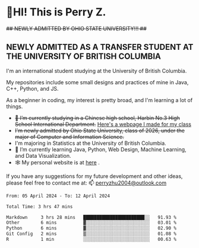 # 🌄HI! This is Perry Z. <br> #
<s>## NEWLY ADMITTED BY OHIO STATE UNIVERSITY!!! ##</s>
## NEWLY ADMITTED AS A TRANSFER STUDENT AT THE UNIVERSITY OF BRITISH COLUMBIA ##
I'm an international student studying at the University of British Columbia. <br>

My repositories include some small designs and practices of mine in Java, C++, Python, and JS. <br>

As a beginner in coding, my interest is pretty broad, and I'm learning a lot of things. <br>
- <s>🔭 I’m currently studying in a Chinese high school, Harbin No.3 High School International Department.</s> [Here's a webpage I made for my class](https://perry2004.github.io/weirdos/)
- <s> I'm newly admitted by Ohio State University, class of 2026, under the major of Computer and Information Science. </s>
- I'm majoring in Statistics at the University of British Columbia. 
- 🌱 I’m currently learning Java, Python, Web Design, Machine Learning, and Data Visualization. 
- 🕸️ My personal website is at <a href="https://zhu-yp.cn">here</a> .  

If you have any suggestions for my future development and other ideas, please feel free to contact me at: 📫 [perryzhu2004@outlook.com](mailto:perryzhu2004@outlook.com)

<!--START_SECTION:waka-->

```txt
From: 05 April 2024 - To: 12 April 2024

Total Time: 3 hrs 47 mins

Markdown     3 hrs 28 mins   ███████████████████████░░   91.93 %
Other        6 mins          ▓░░░░░░░░░░░░░░░░░░░░░░░░   03.01 %
Python       6 mins          ▓░░░░░░░░░░░░░░░░░░░░░░░░   02.90 %
Git Config   2 mins          ▒░░░░░░░░░░░░░░░░░░░░░░░░   01.08 %
R            1 min           ░░░░░░░░░░░░░░░░░░░░░░░░░   00.63 %
```

<!--END_SECTION:waka-->
